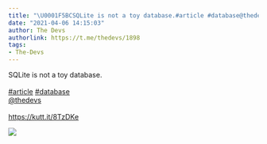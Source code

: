 ```yaml
---
title: "\U0001F5BCSQLite is not a toy database.#article #database@thedevshttps://kutt.it/8TzDKe"
date: "2021-04-06 14:15:03"
author: The Devs
authorlink: https://t.me/thedevs/1898
tags:
- The-Devs
---
```

<p>SQLite is not a toy database.<br><br><a href="https://t.me/thedevs/1898?q=%23article">#article</a> <a href="https://t.me/thedevs/1898?q=%23database">#database</a><br><a href="https://t.me/thedevs" target="_blank">@thedevs</a><br><br><a href="https://kutt.it/8TzDKe" target="_blank" rel="noopener">https://kutt.it/8TzDKe</a></p><img src="https://cdn4.telesco.pe/file/M6BlThFwqQlKFVKNyKXJXeCtm-vXE35xjsdqCleddx_MM8CwK9wO8Iu6dSKC4b9woAu-gHMOV2Tk5ru6CsjKT6Dm9Udd8cgngWuV4VN5nd5kqLatjkL0LL4bCy1C3OnMRkZK12nMrVMkUpVUaB5Ptx1CaSaS5B3XgrVS5IxWv99yG0o5gMXuXDfpmP6G5o1S1oLN9HEYrUTkwm1r-pCbN-R5dKk7Fb7x53-Z6EKV2zln7o4PPQQeRzzkIGuedT9D33nOQ6QVXqqZZ9JO1R7LtGlciN2VMIG0DOD9zHbSwaQqqZX4C-gX14R7o9SReMtqVc2p_RWeXNWMyRqsJcohdA.jpg" referrerpolicy="no-referrer">